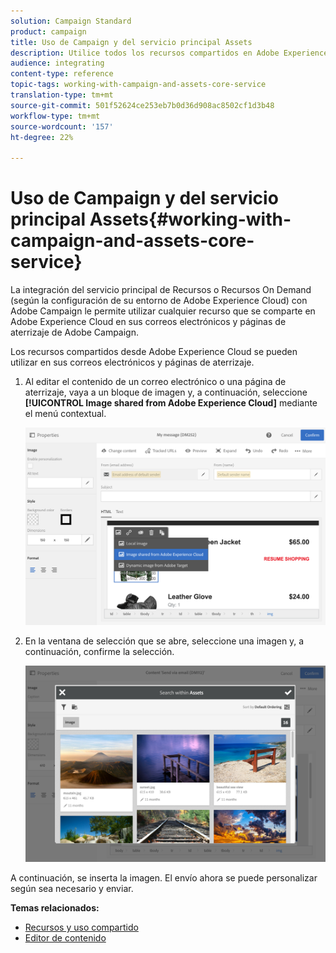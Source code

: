 ```yaml
---
solution: Campaign Standard
product: campaign
title: Uso de Campaign y del servicio principal Assets
description: Utilice todos los recursos compartidos en Adobe Experience Cloud en sus mensajes y páginas de aterrizaje de Adobe Campaign gracias a la integración del servicio principal de Assets.
audience: integrating
content-type: reference
topic-tags: working-with-campaign-and-assets-core-service
translation-type: tm+mt
source-git-commit: 501f52624ce253eb7b0d36d908ac8502cf1d3b48
workflow-type: tm+mt
source-wordcount: '157'
ht-degree: 22%

---
```



# Uso de Campaign y del servicio principal Assets{#working-with-campaign-and-assets-core-service}

La integración del servicio principal de Recursos o Recursos On Demand (según la configuración de su entorno de Adobe Experience Cloud) con Adobe Campaign le permite utilizar cualquier recurso que se comparte en Adobe Experience Cloud en sus correos electrónicos y páginas de aterrizaje de Adobe Campaign.

Los recursos compartidos desde Adobe Experience Cloud se pueden utilizar en sus correos electrónicos y páginas de aterrizaje.

1. Al editar el contenido de un correo electrónico o una página de aterrizaje, vaya a un bloque de imagen y, a continuación, seleccione **[!UICONTROL Image shared from Adobe Experience Cloud]** mediante el menú contextual.

   ![](assets/dam_insert_image_dce.png)

1. En la ventana de selección que se abre, seleccione una imagen y, a continuación, confirme la selección.

   ![](assets/dam_shared_image_selection.png)

A continuación, se inserta la imagen. El envío ahora se puede personalizar según sea necesario y enviar.

**Temas relacionados:**

* [Recursos y uso compartido](https://docs.adobe.com/content/help/es-ES/core-services/interface/assets/experience-cloud-assets.html)
* [Editor de contenido](../../designing/using/personalization.md#example-email-personalization)

